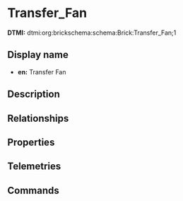 # Transfer_Fan
**DTMI:** dtmi:org:brickschema:schema:Brick:Transfer_Fan;1
## Display name
- **en:** Transfer Fan
## Description
## Relationships
## Properties
## Telemetries
## Commands

